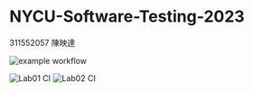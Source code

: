 NYCU-Software-Testing-2023
===============================

311552057 陳映達

![example workflow](https://github.com/AlaRduTP/311552057-ST-2023/actions/workflows/blank.yml/badge.svg)

![Lab01 CI](https://github.com/AlaRduTP/311552057-ST-2023/actions/workflows/Lab01-CI.yml/badge.svg)
![Lab02 CI](https://github.com/AlaRduTP/311552057-ST-2023/actions/workflows/Lab02-CI.yml/badge.svg)
